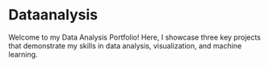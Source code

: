# Dataanalysis
Welcome to my Data Analysis Portfolio! Here, I showcase three key projects that demonstrate my skills in data analysis, visualization, and machine learning.
